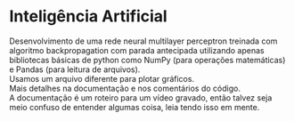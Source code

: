 # Inteligência Artificial
Desenvolvimento de uma rede neural multilayer perceptron treinada com algoritmo backpropagation com parada antecipada utilizando apenas bibliotecas básicas de python como NumPy (para operações matemáticas) e Pandas (para leitura de arquivos).  
Usamos um arquivo diferente para plotar gráficos.  
Mais detalhes na documentação e nos comentários do código.  
A documentação é um roteiro para um vídeo gravado, então talvez seja meio confuso de entender algumas coisa, leia tendo isso em mente.  

